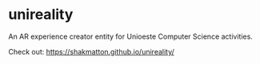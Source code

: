 # unireality

An AR experience creator entity for Unioeste Computer Science activities.

Check out: https://shakmatton.github.io/unireality/
